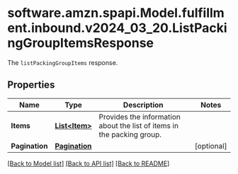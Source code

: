 # software.amzn.spapi.Model.fulfillment.inbound.v2024_03_20.ListPackingGroupItemsResponse
The `listPackingGroupItems` response.

## Properties

Name | Type | Description | Notes
------------ | ------------- | ------------- | -------------
**Items** | [**List&lt;Item&gt;**](Item.md) | Provides the information about the list of items in the packing group. | 
**Pagination** | [**Pagination**](Pagination.md) |  | [optional] 

[[Back to Model list]](../README.md#documentation-for-models) [[Back to API list]](../README.md#documentation-for-api-endpoints) [[Back to README]](../README.md)

